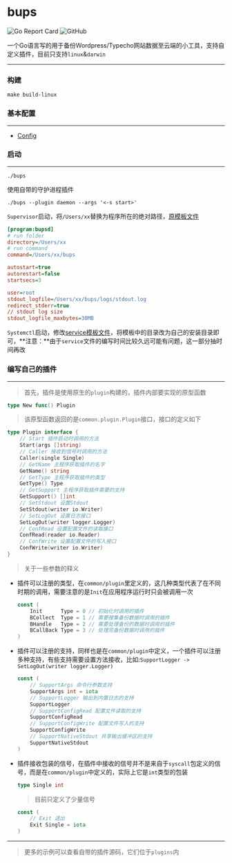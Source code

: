 # bups

![Go Report Card](https://goreportcard.com/badge/github.com/abingzo/bups) ![GitHub](https://img.shields.io/github/license/abingzo/bups)

一个Go语言写的用于备份Wordpress/Typecho网站数据至云端的小工具，支持自定义插件，目前只支持`linux`&`darwin`

---

### 构建

```shell
make build-linux
```

### 基本配置

---

- [Config](./CONFIG.md)

### 启动

---

```shell
./bups
```

使用自带的守护进程插件

```shell
./bups --plugin daemon --args '<-s start>'
```

`Supervisor`启动，将`/Users/xx`替换为程序所在的绝对路径，[原模板文件](./bupsd.ini)

```ini
[program:bupsd]
# run folder
directory=/Users/xx
# run command
command=/Users/xx/bups

autostart=true
autorestart=false
startsecs=3

user=root
stdout_logfile=/Users/xx/bups/logs/stdout.log
redirect_stderr=true
// stdout log size
stdout_logfile_maxbytes=30MB
```

`Systemctl`启动，修改[service模板文件](./bupsd.service)，将模板中的目录改为自己的安装目录即可，**注意：**由于`service`文件的编写时间比较久远可能有问题，这一部分抽时间再改

### 编写自己的插件

---

> 首先，插件是使用原生的`plugin`构建的，插件内部要实现的原型函数

```go
type New func() Plugin
```

> 该原型函数返回的是`common.plugin.Plugin`接口，接口的定义如下

```go
type Plugin interface {
	// Start 插件启动时调用的方法
	Start(args []string)
	// Caller 接收到信号时调用的方法
	Caller(single Single)
	// GetName 主程序获取插件的名字
	GetName() string
	// GetType 主程序获取插件的类型
	GetType() Type
	// GetSupport 主程序获取插件需要的支持
	GetSupport() []int
	// SetStdout 设置Stdout
	SetStdout(writer io.Writer)
	// SetLogOut 设置日志接口
	SetLogOut(writer logger.Logger)
	// ConfRead 设置配置文件的读取接口
	ConfRead(reader io.Reader)
	// ConfWrite 设置配置文件的写入接口
	ConfWrite(writer io.Writer)
}
```

> 关于一些参数的释义

- 插件可以注册的类型，在`common/plugin`里定义的，这几种类型代表了在不同时期的调用，需要注意的是`Init`在应用程序运行时只会被调用一次

    ```go
    const (
    	Init      Type = 0 // 初始化时调用的插件
    	BCollect  Type = 1 // 需要搜集备份数据时调用的插件
    	BHandle   Type = 2 // 需要处理备份的数据时调用的插件
    	BCallBack Type = 3 // 处理完备份数据时调用的插件
    )
    ```

- 插件可以注册的支持，同样也是在`common/plugin`中定义，一个插件可以注册多种支持，有些支持需要设置方法接收，比如:`SupportLogger -> SetLogOut(writer logger.Logger)`

    ```go
    const (
    	// SupportArgs 命令行参数支持
    	SupportArgs int = iota
    	// SupportLogger 输出到内置日志的支持
    	SupportLogger
    	// SupportConfigRead 配置文件读取的支持
    	SupportConfigRead
    	// SupportConfigWrite 配置文件写入的支持
    	SupportConfigWrite
    	// SupportNativeStdout 共享输出缓冲区的支持
    	SupportNativeStdout
    )
    ```

- 插件接收包装的信号，在插件中接收的信号并不是来自于`syscall`包定义的信号，而是在`common/plugin`中定义的，实际上它是`int`类型的包装

    ```go
    type Single int
    ```

    > 目前只定义了少量信号

    ```go
    const (
    	// Exit 退出
    	Exit Single = iota
    )
    ```

---

> 更多的示例可以查看自带的插件源码，它们位于`plugins`内

